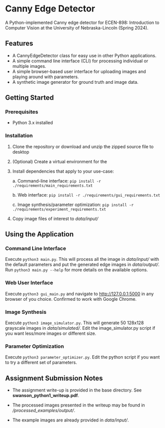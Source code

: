 # Canny Edge Detector

A Python-implemented Canny edge detector for ECEN-898: Introduction to Computer Vision at the
University of Nebraska-Lincoln (Spring 2024).

## Features

- A CannyEdgeDetector class for easy use in other Python applications.
- A simple command line interface (CLI) for processing individual or multiple images.
- A simple browser-based user interface for uploading images and playing around with parameters.
- A synthetic image generator for ground truth and image data.

## Getting Started

### Prerequisites

- Python 3.x installed

### Installation

1. Clone the repository or download and unzip the zipped source file to desktop
2. (Optional) Create a virtual environment for the 
3. Install dependencies that apply to your use-case:

    a. Command-line interface: `pip install -r ./requirements/main_requirements.txt`
    
    b. Web interface: `pip install -r ./requirements/gui_requirements.txt`

    c. Image synthesis/parameter optimization: 
    `pip install -r ./requirements/experiment_requirements.txt`

4. Copy image files of interest to *data/input/*

## Using the Application

### Command Line Interface

Execute `python3 main.py`. This will process all the image in *data/input/* with the default
parameters and put the generated edge images in *data/output/*. Run `python3 main.py --help` for
more details on the available options.

### Web User Interface

Execute `python3 gui_main.py` and navigate to http://127.0.0.1:5000 in any browser of you choice.
Confirmed to work with Google Chrome.

### Image Synthesis

Execute `python3 image_simulator.py`. This will generate 50 128x128 grayscale images in 
*data/simulated/*. Edit the image_simulator.py script if you want less/more images or different
size.

### Parameter Optimization

Execute `python3 parameter_optimizer.py`. Edit the python script if you want to try a different
set of parameters.

## Assignment Submission Notes

* The assignment write-up is provided in the base directory. See **swanson_python1_writeup.pdf**.

* The processed images presented in the writeup may be found in */processed_examples/output/*.

* The example images are already provided in *data/input/*.
